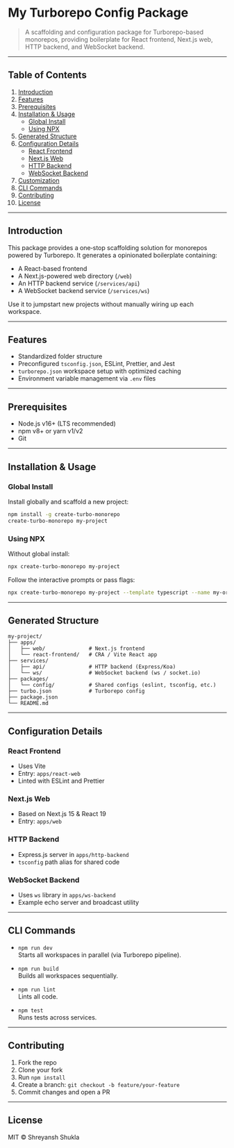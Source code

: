 # My Turborepo Config Package

> A scaffolding and configuration package for Turborepo-based monorepos, providing boilerplate for React frontend, Next.js web, HTTP backend, and WebSocket backend.

---

## Table of Contents

1. [Introduction](#introduction)
2. [Features](#features)
3. [Prerequisites](#prerequisites)
4. [Installation & Usage](#installation--usage)
   - [Global Install](#global-install)
   - [Using NPX](#using-npx)
5. [Generated Structure](#generated-structure)
6. [Configuration Details](#configuration-details)
   - [React Frontend](#react-frontend)
   - [Next.js Web](#nextjs-web)
   - [HTTP Backend](#http-backend)
   - [WebSocket Backend](#websocket-backend)
7. [Customization](#customization)
8. [CLI Commands](#cli-commands)
9. [Contributing](#contributing)
10. [License](#license)

---

## Introduction

This package provides a one‑stop scaffolding solution for monorepos powered by Turborepo. It generates a opinionated boilerplate containing:

- A React-based frontend
- A Next.js-powered web directory (`/web`)
- An HTTP backend service (`/services/api`)
- A WebSocket backend service (`/services/ws`)

Use it to jumpstart new projects without manually wiring up each workspace.

---

## Features

- Standardized folder structure
- Preconfigured `tsconfig.json`, ESLint, Prettier, and Jest
- `turborepo.json` workspace setup with optimized caching
- Environment variable management via `.env` files

---

## Prerequisites

- Node.js v16+ (LTS recommended)
- npm v8+ or yarn v1/v2
- Git

---

## Installation & Usage

### Global Install

Install globally and scaffold a new project:

```bash
npm install -g create-turbo-monorepo
create-turbo-monorepo my-project
```  

### Using NPX

Without global install:

```bash
npx create-turbo-monorepo my-project
```  

Follow the interactive prompts or pass flags:

```bash
npx create-turbo-monorepo my-project --template typescript --name my-org
```

---

## Generated Structure

```text
my-project/
├── apps/
│   ├── web/              # Next.js frontend
│   └── react-frontend/   # CRA / Vite React app
├── services/
│   ├── api/              # HTTP backend (Express/Koa)
│   └── ws/               # WebSocket backend (ws / socket.io)
├── packages/
│   └── config/           # Shared configs (eslint, tsconfig, etc.)
├── turbo.json            # Turborepo config
├── package.json
└── README.md
```

---

## Configuration Details

### React Frontend

- Uses Vite
- Entry: `apps/react-web`
- Linted with ESLint and Prettier

### Next.js Web

- Based on Next.js 15 & React 19
- Entry: `apps/web`

### HTTP Backend

- Express.js server in `apps/http-backend`
- `tsconfig` path alias for shared code

### WebSocket Backend

- Uses `ws` library in `apps/ws-backend`
- Example echo server and broadcast utility

---

## CLI Commands

- `npm run dev`  
  Starts all workspaces in parallel (via Turborepo pipeline).

- `npm run build`  
  Builds all workspaces sequentially.

- `npm run lint`  
  Lints all code.

- `npm test`  
  Runs tests across services.

---

## Contributing

1. Fork the repo
2. Clone your fork
3. Run `npm install`
4. Create a branch: `git checkout -b feature/your-feature`
5. Commit changes and open a PR


---

## License

MIT © Shreyansh Shukla